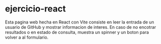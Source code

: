 # ejercicio-react
Esta pagina web hecha en React con Vite consiste en leer la entrada de un usuario de GitHub y mostrar informacion de interes. En caso de no encotrar resultados o en estado de consulta, muestra un spinner y un boton para volver a al formulario. 

